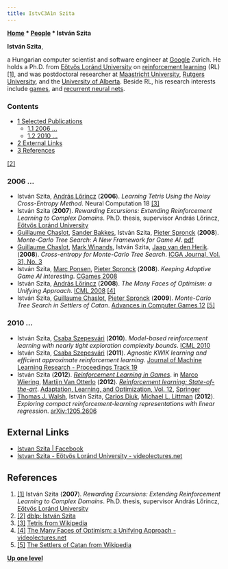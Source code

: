 ```yaml
---
title: IstvC3A1n Szita
---
```

**[Home](Home "Home") \* [People](People "People") \* István Szita**


**István Szita**,  

a Hungarian computer scientist and software engineer at [Google](index.php?title=Google&action=edit&redlink=1 "Google (page does not exist)") Zurich. He holds a Ph.D. from [Eötvös Loránd University](https://en.wikipedia.org/wiki/E%C3%B6tv%C3%B6s_Lor%C3%A1nd_University) on [reinforcement learning](Reinforcement_Learning "Reinforcement Learning") (RL) <a id="cite-note-1" href="#cite-ref-1">[1]</a>, and was postdoctoral researcher at [Maastricht University](Maastricht_University "Maastricht University"), [Rutgers University](https://en.wikipedia.org/wiki/Rutgers_University), and the [University of Alberta](University_of_Alberta "University of Alberta"). Beside RL, his research interests include [games](Games "Games"), and [recurrent neural nets](https://en.wikipedia.org/wiki/Recurrent_neural_network). 



### Contents


* [1 Selected Publications](#selected-publications)
	+ [1.1 2006 ...](#2006-...)
	+ [1.2 2010 ...](#2010-...)
* [2 External Links](#external-links)
* [3 References](#references)






<a id="cite-note-2" href="#cite-ref-2">[2]</a>



### 2006 ...


* István Szita, [András Lőrincz](http://people.inf.elte.hu/lorincz/) (**2006**). *Learning Tetris Using the Noisy Cross-Entropy Method*. Neural Computation 18 <a id="cite-note-3" href="#cite-ref-3">[3]</a>
* István Szita (**2007**). *Rewarding Excursions: Extending Reinforcement Learning to Complex Domains*. Ph.D. thesis, supervisor András Lőrincz, [Eötvös Loránd University](https://en.wikipedia.org/wiki/E%C3%B6tv%C3%B6s_Lor%C3%A1nd_University)
* [Guillaume Chaslot](Guillaume_Chaslot "Guillaume Chaslot"), [Sander Bakkes](index.php?title=Sander_Bakkes&action=edit&redlink=1 "Sander Bakkes (page does not exist)"), István Szita, [Pieter Spronck](Pieter_Spronck "Pieter Spronck") (**2008**). *Monte-Carlo Tree Search: A New Framework for Game AI*. [pdf](http://sander.landofsand.com/publications/AIIDE08_Chaslot.pdf)
* [Guillaume Chaslot](Guillaume_Chaslot "Guillaume Chaslot"), [Mark Winands](Mark_Winands "Mark Winands"), István Szita, [Jaap van den Herik](Jaap_van_den_Herik "Jaap van den Herik"). (**2008**). *Cross-entropy for Monte-Carlo Tree Search*. [ICGA Journal, Vol. 31, No. 3](ICGA_Journal#31_3 "ICGA Journal")
* István Szita, [Marc Ponsen](index.php?title=Marc_Ponsen&action=edit&redlink=1 "Marc Ponsen (page does not exist)"), [Pieter Spronck](Pieter_Spronck "Pieter Spronck") (**2008**). *Keeping Adaptive Game AI interesting*. [CGames 2008](http://www.cgamesusa.com/08/)
* István Szita, [András Lőrincz](http://people.inf.elte.hu/lorincz/) (**2008**). *The Many Faces of Optimism: a Unifying Approach*. [ICML 2008](http://www.informatik.uni-trier.de/~ley/db/conf/icml/icml2008.html#SzitaL08) <a id="cite-note-4" href="#cite-ref-4">[4]</a>
* István Szita, [Guillaume Chaslot](Guillaume_Chaslot "Guillaume Chaslot"), [Pieter Spronck](Pieter_Spronck "Pieter Spronck") (**2009**). *Monte-Carlo Tree Search in Settlers of Catan*. [Advances in Computer Games 12](Advances_in_Computer_Games_12 "Advances in Computer Games 12") <a id="cite-note-5" href="#cite-ref-5">[5]</a>


### 2010 ...


* István Szita, [Csaba Szepesvári](Csaba_Szepesv%C3%A1ri "Csaba Szepesvári") (**2010**). *Model-based reinforcement learning with nearly tight exploration complexity bounds*. [ICML 2010](http://www.informatik.uni-trier.de/~ley/db/conf/icml/icml2010.html#SzitaS10)
* István Szita, [Csaba Szepesvári](Csaba_Szepesv%C3%A1ri "Csaba Szepesvári") (**2011**). *Agnostic KWIK learning and efficient approximate reinforcement learning*. [Journal of Machine Learning Research - Proceedings Track 19](http://www.informatik.uni-trier.de/~ley/db/journals/jmlr/jmlrp19.html#SzitaS11)
* István Szita (**2012**). *[Reinforcement Learning in Games](http://link.springer.com/chapter/10.1007%2F978-3-642-27645-3_17)*. in [Marco Wiering](Marco_Wiering "Marco Wiering"), [Martijn Van Otterlo](http://martijnvanotterlo.nl/) (**2012**). *[Reinforcement learning: State-of-the-art](https://scholar.google.com/citations?view_op=view_citation&hl=en&user=xVas0I8AAAAJ&citation_for_view=xVas0I8AAAAJ:abG-DnoFyZgC)*. [Adaptation, Learning, and Optimization, Vol. 12](http://link.springer.com/book/10.1007/978-3-642-27645-3), [Springer](https://en.wikipedia.org/wiki/Springer_Science%2BBusiness_Media)
* [Thomas J. Walsh](index.php?title=Thomas_J._Walsh&action=edit&redlink=1 "Thomas J. Walsh (page does not exist)"), István Szita, [Carlos Diuk](index.php?title=Carlos_Diuk&action=edit&redlink=1 "Carlos Diuk (page does not exist)"), [Michael L. Littman](Michael_L._Littman "Michael L. Littman") (**2012**). *Exploring compact reinforcement-learning representations with linear regression*. [arXiv:1205.2606](https://arxiv.org/abs/1205.2606)


## External Links


* [Istvan Szita | Facebook](https://www.facebook.com/szityu)
* [Istvan Szita - Eötvös Loránd University - videolectures.net](http://videolectures.net/istvan_szita/)


## References


1. <a id="cite-ref-1" href="#cite-note-1">[1]</a> István Szita (**2007**). *Rewarding Excursions: Extending Reinforcement Learning to Complex Domains*. Ph.D. thesis, supervisor András Lőrincz, [Eötvös Loránd University](https://en.wikipedia.org/wiki/E%C3%B6tv%C3%B6s_Lor%C3%A1nd_University)
2. <a id="cite-ref-2" href="#cite-note-2">[2]</a> [dblp: István Szita](https://dblp.uni-trier.de/pers/hd/s/Szita:Istv=aacute=n)
3. <a id="cite-ref-3" href="#cite-note-3">[3]</a> [Tetris from Wikipedia](https://en.wikipedia.org/wiki/Tetris)
4. <a id="cite-ref-4" href="#cite-note-4">[4]</a> [The Many Faces of Optimism: a Unifying Approach - videolectures.net](http://videolectures.net/icml08_szita_mfo/)
5. <a id="cite-ref-5" href="#cite-note-5">[5]</a> [The Settlers of Catan from Wikipedia](https://en.wikipedia.org/wiki/The_Settlers_of_Catan)

**[Up one level](People "People")**







 

